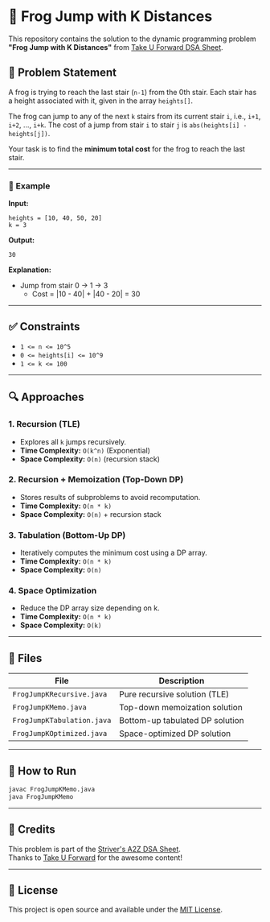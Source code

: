 # 🐸 Frog Jump with K Distances

This repository contains the solution to the dynamic programming problem **"Frog Jump with K Distances"** from [Take U Forward DSA Sheet](https://takeuforward.org/plus/dsa/problems/frog-jump-with-k-distances).

## 🧩 Problem Statement

A frog is trying to reach the last stair (`n-1`) from the 0th stair. Each stair has a height associated with it, given in the array `heights[]`.

The frog can jump to any of the next `k` stairs from its current stair `i`, i.e., `i+1`, `i+2`, ..., `i+k`. The cost of a jump from stair `i` to stair `j` is `abs(heights[i] - heights[j])`.

Your task is to find the **minimum total cost** for the frog to reach the last stair.

---

### 🧮 Example

**Input:**

```
heights = [10, 40, 50, 20]
k = 3
```

**Output:**

```
30
```

**Explanation:**

- Jump from stair 0 → 1 → 3  
  - Cost = |10 - 40| + |40 - 20| = 30

---

## ✅ Constraints

- `1 <= n <= 10^5`  
- `0 <= heights[i] <= 10^9`  
- `1 <= k <= 100`

---

## 🔍 Approaches

### 1. Recursion (TLE)
- Explores all `k` jumps recursively.
- **Time Complexity:** `O(k^n)` (Exponential)
- **Space Complexity:** `O(n)` (recursion stack)

### 2. Recursion + Memoization (Top-Down DP)
- Stores results of subproblems to avoid recomputation.
- **Time Complexity:** `O(n * k)`
- **Space Complexity:** `O(n)` + recursion stack

### 3. Tabulation (Bottom-Up DP)
- Iteratively computes the minimum cost using a DP array.
- **Time Complexity:** `O(n * k)`
- **Space Complexity:** `O(n)`

### 4. Space Optimization
- Reduce the DP array size depending on k.
- **Time Complexity:** `O(n * k)`
- **Space Complexity:** `O(k)`

---

## 📁 Files

| File | Description |
|------|-------------|
| `FrogJumpKRecursive.java` | Pure recursive solution (TLE) |
| `FrogJumpKMemo.java` | Top-down memoization solution |
| `FrogJumpKTabulation.java` | Bottom-up tabulated DP solution |
| `FrogJumpKOptimized.java` | Space-optimized DP solution |

---

## 🚀 How to Run

```bash
javac FrogJumpKMemo.java
java FrogJumpKMemo
```

---

## 🙌 Credits

This problem is part of the [Striver's A2Z DSA Sheet](https://takeuforward.org/).  
Thanks to [Take U Forward](https://takeuforward.org/) for the awesome content!

---

## 📜 License

This project is open source and available under the [MIT License](LICENSE).
